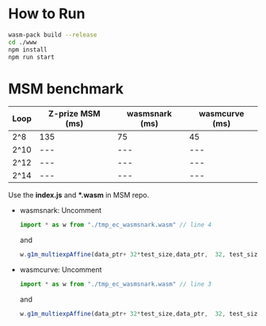 # How to Run

```sh
wasm-pack build --release
cd ./www
npm install
npm run start
```

# MSM benchmark

 |Loop | Z-prize MSM  (ms) | wasmsnark (ms)  | wasmcurve (ms) | 
| --- | --- |  ---| --- | 
| 2^8 | 135 | 75 | 45 | 
| 2^10 | --- | --- | --- | 
| 2^12 | --- | --- | --- | 
| 2^14 | --- | --- | --- |

Use the **index.js**  and **\*.wasm** in MSM repo.
* wasmsnark: 
    Uncomment 
    ```js
    import * as w from "./tmp_ec_wasmsnark.wasm" // line 4
    ``` 
    and
    ```js
    w.g1m_multiexpAffine(data_ptr+ 32*test_size,data_ptr,  32, test_size, 147680) // line 263
    ``` 

* wasmcurve: 
    Uncomment 
    ```js
    import * as w from "./tmp_ec_wasmsnark.wasm" // line 3
    ``` 
    and
    ```js
    w.g1m_multiexpAffine(data_ptr+ 32*test_size,data_ptr,  32, test_size, 147680) // line 262
    ``` 
